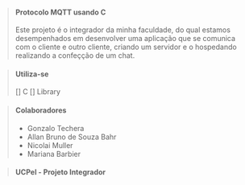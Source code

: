 > #### Protocolo MQTT usando C
> Este projeto é o integrador da minha faculdade, do qual estamos desempenhados em desenvolver uma aplicação que se comunica com o cliente e outro cliente, criando um servidor e o hospedando realizando a confeçção de um chat.

> #### Utiliza-se
> [] C
> [] Library

> #### Colaboradores
> * Gonzalo Techera
> * Allan Bruno de Souza Bahr
> * Nicolai Muller
> * Mariana Barbier

> #### UCPel - Projeto Integrador